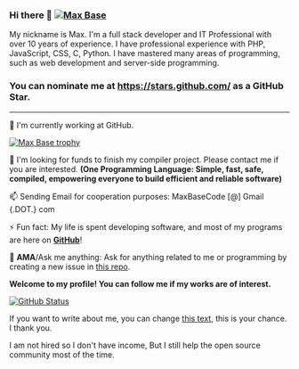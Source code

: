 ### Hi there 👋 <a href="https://github.com/BaseMax?tab=repositories"><img src="https://camo.githubusercontent.com/af26ad02eaecd4ed6bc549d026874e4c722721ef/68747470733a2f2f6b6f6d617265762e636f6d2f67687076632f3f757365726e616d653d626173656d6178" alt="Max Base"></a>

My nickname is Max. I'm a full stack developer and IT Professional with over 10 years of experience. I have professional experience with PHP, JavaScript, CSS, C, Python. I have mastered many areas of programming, such as web development and server-side programming.

### You can nominate me at https://stars.github.com/ as a **GitHub Star**.

---------

 🔭 I'm currently working at GitHub.

[![Max Base trophy](https://github-profile-trophy.vercel.app/?username=basemax&column=7&margin-w=15&margin-h=15)](https://github.com/BaseMax?tab=repositories)

👯 I'm looking for funds to finish my compiler project. Please contact me if you are interested. **(One Programming Language: Simple, fast, safe, compiled, empowering everyone to build efficient and reliable software)**

 📫 Sending Email for cooperation purposes: MaxBaseCode [@] Gmail {.DOT.} com

 ⚡ Fun fact: My life is spent developing software, and most of my programs are here on [**GitHub**](https://github.com/BaseMax?tab=repositories)!
 
 💬 **AMA**/Ask me anything: Ask for anything related to me or programming by creating a new issue in [this repo](https://github.com/BaseMax/BaseMax/issues/new?assignees=&labels=question&template=custom.md&title=Question%3A+%5BYour-Title%5D).

**Welcome to my profile! You can follow me if my works are of interest.**

[![GitHub Status](https://camo.githubusercontent.com/e059f22c0c3079319deff99c40753647d0979f76/68747470733a2f2f6769746875622d726561646d652d73746174732e76657263656c2e6170702f6170693f757365726e616d653d426173654d61782673686f775f69636f6e733d7472756526696e636c7564655f616c6c5f636f6d6d6974733d7472756526636f756e745f707269766174653d74727565)](https://maxbase.org)

If you want to write about me, you can change [this text](https://github.com/BaseMax/BaseMax), this is your chance. I thank you.

I am not hired so I don't have income, But I still help the open source community most of the time.
<!--
If you pay me a monthly donates or even once, I will be happy and I can continue to be stronger. Thanks anyway.
-->

<!--
You found a secret! BaseMax/BaseMax is a ✨special ✨ repository that you can use to add a README.md to your GitHub profile. Make sure it’s public and initialize it with a README to get started.

New BaseMax/BaseMax is now a special repository: its README.md will appear on your profile! Send feedback. 

**BaseMax/basemax** is a ✨ _special_ ✨ repository because its `README.md` (this file) appears on your GitHub profile.

Here are some ideas to get you started:

- 🔭 I’m currently working on ...
- 🌱 I’m currently learning ...
- 👯 I’m looking to collaborate on ...
- 🤔 I’m looking for help with ...
- 💬 Ask me about ...J
- 📫 How to reach me: ...
- 😄 Pronouns: ...
- ⚡ Fun fact: ...
-->
